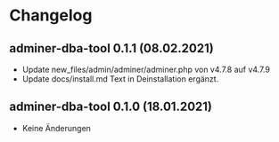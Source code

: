 # Changelog
## adminer-dba-tool 0.1.1 (08.02.2021)
- Update new_files/admin/adminer/adminer.php von v4.7.8 auf v4.7.9
- Update docs/install.md Text in Deinstallation ergänzt.
## adminer-dba-tool 0.1.0 (18.01.2021)
- Keine Änderungen
